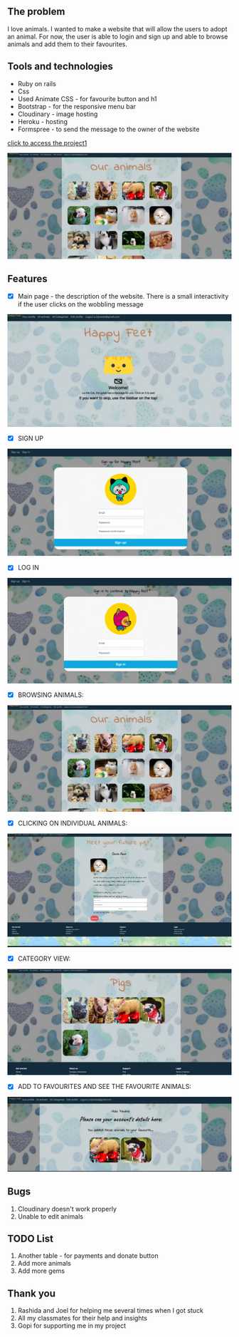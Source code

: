 
## The problem
I love animals. I wanted to make a website that will allow the users to adopt an animal. For now, the user is able to login and sign up and able to browse animals and add them to their favourites.


## Tools and technologies
* Ruby on rails
* Css
* Used Animate CSS - for favourite button and h1
* Bootstrap - for the responsive menu bar
* Cloudinary - image hosting
* Heroku - hosting
* Formspree - to send the message to the owner of the website


[click to access the project1](https://animalshelter1.herokuapp.com/)


![alt text](/app/assets/images/allanimals.png)


## Features

- [x] Main page - the description of the website. There is a small interactivity if the user clicks on the wobbling message

![alt text](/app/assets/images/landing_page.png)

- [x] SIGN UP


![alt text](/app/assets/images/signup.png)

- [x] LOG IN


![alt text](/app/assets/images/login.png)

- [x] BROWSING ANIMALS:

![alt text](/app/assets/images/allanimals.png)

- [x] CLICKING ON INDIVIDUAL ANIMALS:

![alt text](/app/assets/images/santa-paws.png)

- [x] CATEGORY VIEW:

![alt text](/app/assets/images/category.png)

- [x] ADD TO FAVOURITES AND SEE THE FAVOURITE ANIMALS:

![alt text](/app/assets/images/favanimals.png)


## Bugs
1. Cloudinary doesn't work properly
1. Unable to edit animals


## TODO List
1. Another table - for payments and donate button
1. Add more animals
1. Add more gems




## Thank you

1. Rashida and Joel for helping me several times when I got stuck
1. All my classmates for their help and insights
1. Gopi for supporting me in my project
